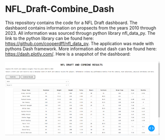 # NFL_Draft-Combine_Dash
This repository contains the code for a NFL Draft dashboard. The dashbaord contains information on propsects from the years 2010 through 2023. All information was sourced througn python library nfl_data_py. The link to the python library can be found here: https://github.com/cooperdff/nfl_data_py. The application was made with pythons Dash framework. More information about dash can be found here: https://dash.plotly.com/. 
Here is a snapshot of the dashboard:

![dashboard preview](https://github.com/IceeCodee/NFL_Draft-Combine_Dash/blob/main/nfl_draft_combine_dash.png)
